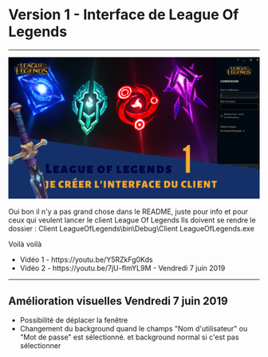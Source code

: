 # Version 1 - Interface de League Of Legends
---------------------------------------

![alt text](https://github.com/MikaJokerYoutube/Interface-de-League-Of-Legends-1/blob/master/Vignette%20MikaJoker.png)


Oui bon il n'y a pas grand chose dans le README, juste pour info et pour ceux qui veulent lancer le client League Of Legends
Ils doivent se rendre le dossier : Client LeagueOfLegends\bin\Debug\Client LeagueOfLegends.exe 

Voilà voilà 

<ul>
    <li>Vidéo 1 - https://youtu.be/Y5RZkFg0Kds</li>
    <li>Vidéo 2 - https://youtu.be/7jU-fImYL9M - Vendredi 7 juin 2019</li>
</ul>

---------------------------------------

<h2> Amélioration visuelles Vendredi 7 juin 2019</h2>
<ul>
    <li>Possibilité de déplacer la fenêtre</li>
    <li>Changement du background quand le champs "Nom d'utilisateur" ou "Mot de passe" est sélectionné. et background normal si c'est pas sélectionner</li>
</ul>
